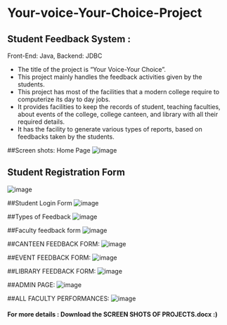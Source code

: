 # Your-voice-Your-Choice-Project
## Student Feedback System : 
    
Front-End: Java, Backend: JDBC
* The title of the project is “Your Voice-Your Choice”. 
* This project mainly handles the feedback activities given by the students.
* This project has most of the facilities that a modern college require to computerize its day to day jobs. 
* It provides facilities to keep the records of student, teaching faculties, about events of the college, college canteen, and library with all their required details. 
* It has the facility to generate various types of reports, based on feedbacks taken by the students.

##Screen shots: Home Page
![image](https://user-images.githubusercontent.com/69259777/193571617-f876b924-8340-4563-a158-46844c21159c.png)

## Student Registration Form
![image](https://user-images.githubusercontent.com/69259777/193571688-4d50d851-f795-4899-a047-4f836e0cf107.png)

##Student Login Form
![image](https://user-images.githubusercontent.com/69259777/193571745-7391589b-655c-43a2-b729-915f567d5d69.png)

##Types of Feedback
![image](https://user-images.githubusercontent.com/69259777/193571781-93de15af-a708-405e-a0f4-a0ada0e17d5d.png)

##Faculty feedback form
![image](https://user-images.githubusercontent.com/69259777/193571848-f792f2c3-f8e5-41ca-a82d-3e646d5f7919.png)

##CANTEEN FEEDBACK FORM:
![image](https://user-images.githubusercontent.com/69259777/193571918-7a25abcf-632d-4434-b609-596222399812.png)

##EVENT FEEDBACK FORM:
![image](https://user-images.githubusercontent.com/69259777/193571951-c74e3b10-eebd-4ea5-aafb-d31464f6dbda.png)

##LIBRARY FEEDBACK FORM:
![image](https://user-images.githubusercontent.com/69259777/193571979-ea491cad-e646-44d5-b2de-fb8311c600cb.png)

##ADMIN PAGE:
![image](https://user-images.githubusercontent.com/69259777/193572017-fb675f11-59f8-4bd4-83d9-8b4cbe5863d9.png)


##ALL FACULTY PERFORMANCES:
![image](https://user-images.githubusercontent.com/69259777/193572057-66da8468-b0ab-43ed-9d7c-d35f290fe851.png)


#### For more details : Download the SCREEN SHOTS OF PROJECTS.docx :)


